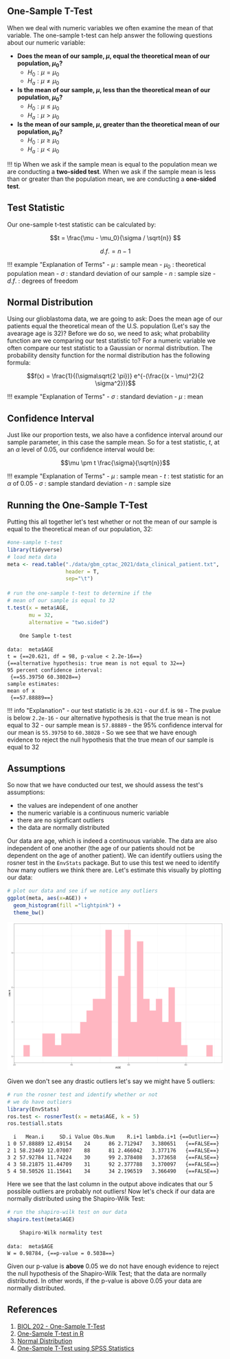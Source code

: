 ## One-Sample T-Test

When we deal with numeric variables we often examine the mean of that variable. The one-sample t-test can help answer the following questions about our 
numeric variable:

- **Does the mean of our sample, $\mu$, equal the theoretical mean of our population, $\mu_0$?**
    - $H_0: \mu = \mu_0$
    - $H_a: \mu \neq \mu_0$
- **Is the mean of our sample, $\mu$, less than the theoretical mean of our population, $\mu_0$?**
    - $H_0: \mu \le \mu_0$
    - $H_a: \mu > \mu_0$
- **Is the mean of our sample, $\mu$, greater than the theoretical mean of our population, $\mu_0$?**
    - $H_0: \mu \ge \mu_0$
    - $H_a: \mu < \mu_0$

!!! tip
    When we ask if the sample mean is equal to the population mean we are conducting a **two-sided test**. When we ask if the sample mean is less than 
    or greater than the population mean, we are conducting a **one-sided test**.

## Test Statistic

Our one-sample t-test statistic can be calculated by:

$$t = \frac{\mu - \mu_0}{\sigma / \sqrt{n}} $$

$$d.f. = n - 1$$

!!! example "Explanation of Terms"
    - $\mu$ : sample mean
    - $\mu_0$ : theoretical population mean
    - $\sigma$ : standard deviation of our sample
    - $n$ : sample size
    - $d.f.$ : degrees of freedom

## Normal Distribution

Using our glioblastoma data, we are going to ask: Does the mean age of our patients equal the theoretical mean of the U.S. population (Let's say the avearage age is 32)? Before we do so, we need to ask; what probability function are we comparing our test statistic to? For a numeric variable we often compare our test statistic to a Gaussian or normal distribution. The probability density function for the normal distribution has the following formula:

$$f(x) = \frac{1}{(\sigma\sqrt{2 \pi})} e^{-(\frac{(x - \mu)^2}{2 \sigma^2})}$$

!!! example "Explanation of Terms"
    - $\sigma$ : standard deviation
    - $\mu$ : mean

## Confidence Interval

Just like our proportion tests, we also have a confidence interval around our sample parameter, in this case the sample mean. So for a test statistic, $t$, at an $\alpha$ level of 0.05, our confidence interval would be:

$$\mu \pm t \frac{\sigma}{\sqrt{n}}$$

!!! example "Explanation of Terms"
    - $\mu$ : sample mean
    - $t$ : test statistic for an $\alpha$ of 0.05
    - $\sigma$ : sample standard deviation
    - $n$ :  sample size

## Running the One-Sample T-Test

Putting this all together let's test whether or not the mean of our sample is equal to the theoretical mean of our population, 32:

```R
#one-sample t-test
library(tidyverse)
# load meta data
meta <- read.table("./data/gbm_cptac_2021/data_clinical_patient.txt",
                   header = T,
                   sep="\t")

# run the one-sample t-test to determine if the
# mean of our sample is equal to 32
t.test(x = meta$AGE,
       mu = 32,
       alternative = "two.sided")
```

```
	One Sample t-test

data:  meta$AGE
t = {==20.621, df = 98, p-value < 2.2e-16==}
{==alternative hypothesis: true mean is not equal to 32==}
95 percent confidence interval:
 {==55.39750 60.38028==}
sample estimates:
mean of x 
 {==57.88889==} 
```

!!! info "Explanation"
    - our test statistic is `20.621`
    - our d.f. is `98`
    - The pvalue is below `2.2e-16`
    - our alternative hypothesis is that the true mean is not equal to 32
    - our sample mean is `57.88889` 
    - the 95% confidence interval for our mean is `55.39750` to `60.38028`
    - So we see that we have enough evidence to reject the null hypothesis that the true mean of our sample is equal to 32
    
## Assumptions

So now that we have conducted our test, we should assess the test's assumptions:

- the values are independent of one another
- the numeric variable is a continuous numeric variable
- there are no signficant outliers
- the data are normally distributed

Our data are age, which is indeed a continuous variable. The data are also independent of one another (the age of our patients should not be dependent on the age of another patient). We can identify outliers using the rosner test in the `EnvStats` package. But to use this test we need to identify how many outliers we think there are. Let's estimate this visually by plotting our data:

```R
# plot our data and see if we notice any outliers
ggplot(meta, aes(x=AGE)) +
  geom_histogram(fill ="lightpink") +
  theme_bw()
```

![](images/one-t-test-data.png)

Given we don't see any drastic outliers let's say we might have 5 outliers:

```R
# run the rosner test and identify whether or not
# we do have outliers
library(EnvStats)
ros.test <- rosnerTest(x = meta$AGE, k = 5)
ros.test$all.stats
```

```
  i   Mean.i     SD.i Value Obs.Num    R.i+1 lambda.i+1 {==Outlier==}
1 0 57.88889 12.49154    24      86 2.712947   3.380651   {==FALSE==}
2 1 58.23469 12.07007    88      81 2.466042   3.377176   {==FALSE==}
3 2 57.92784 11.74224    30      99 2.378408   3.373658   {==FALSE==}
4 3 58.21875 11.44709    31      92 2.377788   3.370097   {==FALSE==}
5 4 58.50526 11.15641    34      34 2.196519   3.366490   {==FALSE==}
```

Here we see that the last column in the output above indicates that our 5 possible outliers are probably not outliers! Now let's check if our data are normally distributed using the Shapiro-Wilk Test:


```R
# run the shapiro-wilk test on our data
shapiro.test(meta$AGE)
```

```
	Shapiro-Wilk normality test

data:  meta$AGE
W = 0.98784, {==p-value = 0.5038==}
```

Given our p-value is **above** 0.05 we do not have enough evidence to reject the null hypothesis of the Shapiro-Wilk Test; that the data are normally distributed. In other words, if the p-value is above 0.05 your data are normally distributed.

## References

1. [BIOL 202 - One-Sample T-Test](https://ubco-biology.github.io/BIOL202/onesamp_t_test.html)
2. [One-Sample T-test in R](http://www.sthda.com/english/wiki/one-sample-t-test-in-r)
3. [Normal Distribution](https://en.wikipedia.org/wiki/Normal_distribution)
4. [One-Sample T-Test using SPSS Statistics](https://statistics.laerd.com/spss-tutorials/one-sample-t-test-using-spss-statistics.php)
